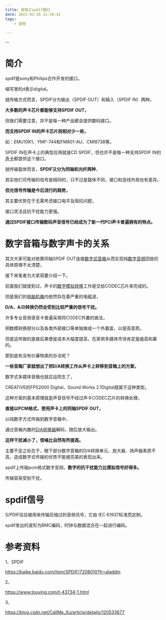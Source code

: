 ```yaml
---
title: 音频之spdif接口
date: 2021-03-26 11:10:41 
tags:
	- 音频

---
```


--

# 简介

spdif是sony和Philips合作开发的接口。

缩写里的d表示digital。

就传输方式而言，SPDIF分为输出（SPDIF OUT）和输入（SPDIF IN）两种。

**大多数的声卡芯片都能够支持SPDIF OUT，**

但我们需要注意，并不是每一种产品都会提供数码接口。

**而支持SPDIF IN的声卡芯片则相对少一些，**

如：EMU10K1、YMF-744和FM801-AU、CMI8738等。

SPDIF IN在声卡上的典型应用就是CD SPDIF，但也并不是每一种支持SPDIF IN的[声卡](https://baike.baidu.com/item/声卡/108520)都提供这个接口。



就传输载体而言，**SPDIF又分为同轴和光纤两种**，

其实他们可传输的信号是相同的，只不过是载体不同，接口和连线外观也有差异。

**但光信号传输是今后流行的趋势，**

其主要优势在于无需考虑接口电平及阻抗问题，

接口灵活且抗干扰能力更强。

**通过SPDIF接口传输数码声音信号已经成为了新一代PCI声卡普遍拥有的特点。**



# **数字音箱与数字声卡的关系**

其次大家可能对依靠同轴SPDIF OUT连接[数字式音箱](https://baike.baidu.com/item/数字式音箱)从而实现纯[数字音频](https://baike.baidu.com/item/数字音频)回放的具体原理不太清楚，

接下来笔者为大家简要介绍一下。

前面我们就提到过，声卡的[数字模拟转换](https://baike.baidu.com/item/数字模拟转换/18451742)工作是交给CODEC芯片来完成的。

但是我们的[电脑机箱](https://baike.baidu.com/item/电脑机箱)内依然存在着严重的电磁波，

**D/A、A/D转换仍然会受到比较严重的信号干扰。**

许多专业音频录音卡普遍采用将CODEC外置的做法，

把数模转换部分以及各类外部接口等单独做成一个外置盒，以提高音质。

但是这样做的直接后果便是成本大幅度提高，在家用多媒体市场肯定是曲高和寡的。

那到底有没有价廉物美的办法呢？

**一些音箱厂家就想出了把D/A转换工作从声卡上转移到音箱上的方案，**

数字式多媒体音箱也就应运而生了，

CREATIVE的FPS2000 Digital、Sound Works 2.1Digital就属于这种类型。

这种方案的基本原理就是声音信号不经过声卡CODEC芯片的转换处理，

**直接以PCM格式，使用声卡上的同轴SPDIF OUT，**

以纯数字方式传输到数字音箱中，

通过音箱内置的[D/A转换器](https://baike.baidu.com/item/D%2FA转换器)解码，随后放大输出。

**这样干扰减小了，信噪比自然有所提高。**

主要不足之处在于，眼下部分数字音箱的D/A转换单元、放大器、扬声器素质不高，造成数字式传输的优势不能被完美的表现出来。



spdif上传输pcm格式数字音频。**数字的抗干扰能力比模拟信号好得多。**

传输容易受到干扰。

# spdif信号

S/PDIF往往被用来传输压缩过的音频讯号，它由 IEC 61937标准而定制。

spdif发出的波形为BMC编码，时钟与数据混合在一起进行编码。

# 参考资料

1、SPDIF

https://baike.baidu.com/item/SPDIF/7208010?fr=aladdin

2、

https://www.touying.com/t-43734-1.html

3、

https://blog.csdn.net/CallMe_Xu/article/details/120533677